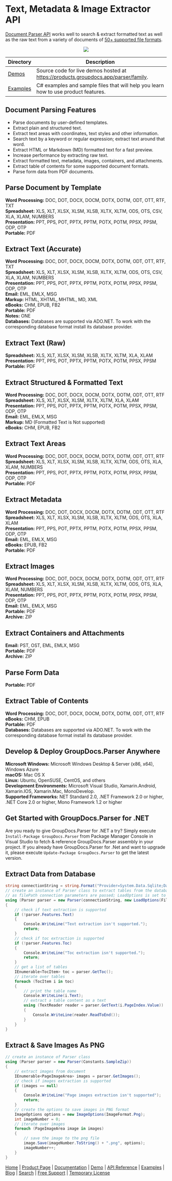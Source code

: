 # Text, Metadata & Image Extractor API

[Document Parser API](https://products.groupdocs.com/parser/net) works well to search & extract formatted text as well as the raw text from a variety of documents of [50+ supported file formats](https://docs.groupdocs.com/parser/net/supported-document-formats/).

<p align="center">

  <a title="Download complete GroupDocs.Parser for .NET source code" href="https://codeload.github.com/groupdocs-parser/GroupDocs.Parser-for-.NET/zip/master">
	<img src="https://raw.github.com/AsposeExamples/java-examples-dashboard/master/images/downloadZip-Button-Large.png" />
  </a>
</p>

Directory | Description
--------- | -----------
[Demos](https://github.com/groupdocs-parser/GroupDocs.Parser-for-.NET/tree/master/Demos) | Source code for live demos hosted at https://products.groupdocs.app/parser/family.
[Examples](https://github.com/groupdocs-parser/GroupDocs.Parser-for-.NET/tree/master/Examples)  | C# examples and sample files that will help you learn how to use product features. 

## Document Parsing Features

- Parse documents by user-defined templates.
- Extract plain and structured text.
- Extract text areas with coordinates, text styles and other information.
- Search text by a keyword or regular expression; extract text around that word.
- Extract HTML or Markdown (MD) formatted text for a fast preview.
- Increase performance by extracting raw text.
- Extract formatted text, metadata, images, containers, and attachments.
- Extract table of contents for some supported document formats.
- Parse form data from PDF documents.

## Parse Document by Template

**Word Processing:** DOC, DOT, DOCX, DOCM, DOTX, DOTM, ODT, OTT, RTF, TXT\
**Spreadsheet:** XLS, XLT, XLSX, XLSM, XLSB, XLTX, XLTM, ODS, OTS, CSV, XLA, XLAM, NUMBERS\
**Presentation:** PPT, PPS, POT, PPTX, PPTM, POTX, POTM, PPSX, PPSM, ODP, OTP\
**Portable:** PDF

## Extract Text (Accurate)

**Word Processing:** DOC, DOT, DOCX, DOCM, DOTX, DOTM, ODT, OTT, RTF, TXT\
**Spreadsheet:** XLS, XLT, XLSX, XLSM, XLSB, XLTX, XLTM, ODS, OTS, CSV, XLA, XLAM, NUMBERS\
**Presentation:** PPT, PPS, POT, PPTX, PPTM, POTX, POTM, PPSX, PPSM, ODP, OTP\
**Email:** EML, EMLX, MSG\
**Markup:** HTML, XHTML, MHTML, MD, XML\
**eBooks:** CHM, EPUB, FB2\
**Portable:** PDF\
**Notes:** ONE\
**Databases:** Databases are supported via ADO.NET. To work with the corresponding database format install its database provider.

## Extract Text (Raw)

**Spreadsheet:** XLS, XLT, XLSX, XLSM, XLSB, XLTX, XLTM, XLA, XLAM\
**Presentation:** PPT, PPS, POT, PPTX, PPTM, POTX, POTM, PPSX, PPSM\
**Portable:** PDF

## Extract Structured & Formatted Text

**Word Processing:** DOC, DOT, DOCX, DOCM, DOTX, DOTM, ODT, OTT, RTF\
**Spreadsheet:** XLS, XLT, XLSX, XLSM, XLTX, XLTM, XLA, XLAM\
**Presentation:** PPT, PPS, POT, PPTX, PPTM, POTX, POTM, PPSX, PPSM, ODP, OTP\
**Email:** EML, EMLX, MSG\
**Markup:** MD (Formatted Text is Not supported)\
**eBooks:** CHM, EPUB, FB2

## Extract Text Areas

**Word Processing:** DOC, DOT, DOCX, DOCM, DOTX, DOTM, ODT, OTT, RTF\
**Spreadsheet:** XLS, XLT, XLSX, XLSM, XLSB, XLTX, XLTM, ODS, OTS, XLA, XLAM, NUMBERS\
**Presentation:** PPT, PPS, POT, PPTX, PPTM, POTX, POTM, PPSX, PPSM, ODP, OTP\
**Portable:** PDF

## Extract Metadata

**Word Processing:** DOC, DOT, DOCX, DOCM, DOTX, DOTM, ODT, OTT, RTF\
**Spreadsheet:** XLS, XLT, XLSX, XLSM, XLSB, XLTX, XLTM, ODS, OTS, XLA, XLAM\
**Presentation:** PPT, PPS, POT, PPTX, PPTM, POTX, POTM, PPSX, PPSM, ODP, OTP\
**Email:** EML, EMLX, MSG\
**eBooks:** EPUB, FB2\
**Portable:** PDF

## Extract Images

**Word Processing:** DOC, DOT, DOCX, DOCM, DOTX, DOTM, ODT, OTT, RTF\
**Spreadsheet:** XLS, XLT, XLSX, XLSM, XLSB, XLTX, XLTM, ODS, OTS, XLA, XLAM, NUMBERS\
**Presentation:** PPT, PPS, POT, PPTX, PPTM, POTX, POTM, PPSX, PPSM, ODP, OTP\
**Email:** EML, EMLX, MSG\
**Portable:** PDF\
**Archive:** ZIP

## Extract Containers and Attachments

**Email:** PST, OST, EML, EMLX, MSG\
**Portable:** PDF\
**Archive:** ZIP

## Parse Form Data

**Portable:** PDF

## Extract Table of Contents

**Word Processing:** DOC, DOT, DOCX, DOCM, DOTX, DOTM, ODT, OTT, RTF\
**eBooks:** CHM, EPUB\
**Portable:** PDF\
**Databases:** Databases are supported via ADO.NET. To work with the corresponding database format install its database provider.

## Develop & Deploy GroupDocs.Parser Anywhere

**Microsoft Windows:** Microsoft Windows Desktop & Server (x86, x64), Windows Azure\
**macOS:** Mac OS X\
**Linux:** Ubuntu, OpenSUSE, CentOS, and others\
**Development Environments:** Microsoft Visual Studio, Xamarin.Android, Xamarin.IOS, Xamarin.Mac, MonoDevelop.\
**Supported Frameworks:** NET Standard 2.0, .NET Framework 2.0 or higher, .NET Core 2.0 or higher, Mono Framework 1.2 or higher

## Get Started with GroupDocs.Parser for .NET

Are you ready to give GroupDocs.Parser for .NET a try? Simply execute `Install-Package GroupDocs.Parser` from Package Manager Console in Visual Studio to fetch & reference GroupDocs.Parser assembly in your project. If you already have GroupDocs.Parser for .Net and want to upgrade it, please execute `Update-Package GroupDocs.Parser` to get the latest version.

## Extract Data from Database

```csharp
string connectionString = string.Format("Provider=System.Data.Sqlite;Data Source={0};Version=3;", "database.db");
// create an instance of Parser class to extract tables from the database
// as filePath connection parameters are passed; LoadOptions is set to Database file format
using (Parser parser = new Parser(connectionString, new LoadOptions(FileFormat.Database)))
{
    // check if text extraction is supported
    if (!parser.Features.Text)
    {
        Console.WriteLine("Text extraction isn't supported.");
        return;
    }
    // check if toc extraction is supported
    if (!parser.Features.Toc)
    {
        Console.WriteLine("Toc extraction isn't supported.");
        return;
    }
    // get a list of tables
    IEnumerable<TocItem> toc = parser.GetToc();
    // iterate over tables
    foreach (TocItem i in toc)
    {
        // print the table name
        Console.WriteLine(i.Text);
        // extract a table content as a text
        using (TextReader reader = parser.GetText(i.PageIndex.Value))
        {
            Console.WriteLine(reader.ReadToEnd());
        }
    }
}
```

## Extract & Save Images As PNG

```csharp
// create an instance of Parser class
using (Parser parser = new Parser(Constants.SampleZip))
{
    // extract images from document
    IEnumerable<PageImageArea> images = parser.GetImages();
    // check if images extraction is supported
    if (images == null)
    {
        Console.WriteLine("Page images extraction isn't supported");
        return;
    }
    // create the options to save images in PNG format
    ImageOptions options = new ImageOptions(ImageFormat.Png);
    int imageNumber = 0;
    // iterate over images
    foreach (PageImageArea image in images)
    {
        // save the image to the png file
        image.Save(imageNumber.ToString() + ".png", options);
        imageNumber++;
    }
}
```

[Home](https://www.groupdocs.com/) | [Product Page](https://products.groupdocs.com/parser/net) | [Documentation](https://docs.groupdocs.com/parser/net/) | [Demo](https://products.groupdocs.app/parser/family) | [API Reference](https://apireference.groupdocs.com/parser/net) | [Examples](https://github.com/groupdocs-parser/GroupDocs.Parser-for-.NET) | [Blog](https://blog.groupdocs.com/category/parser/) | [Search](https://search.groupdocs.com/) | [Free Support](https://forum.groupdocs.com/c/parser) | [Temporary License](https://purchase.groupdocs.com/temporary-license)
